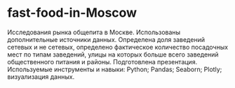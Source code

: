 # fast-food-in-Moscow
Исследования рынка общепита в Москве. 
Использованы дополнительные источники данных. 
Определена доля заведений сетевых и не сетевых, определено фактическое  количество посадочных мест по типам заведений, улицы на которых больше всего заведений общественного питания и районы. 
Подготовлена презентация. 
Используемые инструменты и навыки:
Python;
Pandas;
Seaborn;
Plotly;
визуализация данных.
